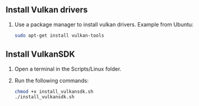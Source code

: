 ## Install Vulkan drivers

1. Use a package manager to install vulkan drivers. Example from Ubuntu:
    ```sh
    sudo apt-get install vulkan-tools
    ```

## Install VulkanSDK

1. Open a terminal in the Scripts/Linux folder.

2. Run the following commands:
    ```sh
    chmod +x install_vulkansdk.sh
    ./install_vulkansdk.sh
    ```